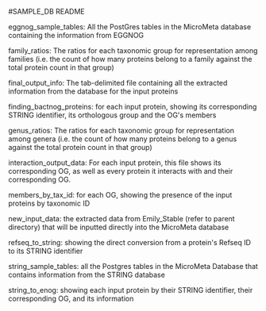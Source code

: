 #SAMPLE_DB README

eggnog_sample_tables:
	All the PostGres tables in the MicroMeta database containing the information from EGGNOG

family_ratios:
	The ratios for each taxonomic group for representation among families (i.e. the count of how many proteins belong to a family against the total protein count in that group)

final_output_info:
	The tab-delimited file containing all the extracted information from the database for the input proteins

finding_bactnog_proteins:
	for each input protein, showing its corresponding STRING identifier, its orthologous group and the OG's members 

genus_ratios:
	The ratios for each taxonomic group for representation among genera (i.e. the count of how many proteins belong to a genus against the total protein count in that group)

interaction_output_data:
For each input protein, this file shows its corresponding OG, as well as every protein it interacts with and their corresponding OG.

members_by_tax_id:
	for each OG, showing the presence of the input proteins by taxonomic ID

new_input_data:
	the extracted data from Emily_Stable (refer to parent directory) that will be inputted directly into the MicroMeta database

refseq_to_string:
	showing the direct conversion from a protein's Refseq ID to its STRING identifier 

string_sample_tables:
	all the Postgres tables in the MicroMeta Database that contains information from the STRING database

string_to_enog:
	showing each input protein by their STRING identifier, their corresponding OG, and its information 